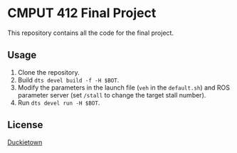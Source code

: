# CMPUT 412 Final Project
This repository contains all the code for the final project.

## Usage
1. Clone the repository.
2. Build `dts devel build -f -H $BOT`.
3. Modify the parameters in the launch file (`veh` in the `default.sh`) and ROS parameter server (set `/stall` to change the target stall number).
4. Run `dts devel run -H $BOT`.

## License
[Duckietown](https://www.duckietown.org/about/sw-license)
